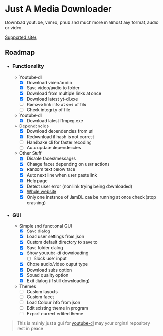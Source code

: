 # Just A Media Downloader
Download youtube, vimeo, phub and much more in almost any format, audio or video.


[Supported sites](https://ytdl-org.github.io/youtube-dl/supportedsites.html)

## Roadmap
 - ### Functionality
	- Youtube-dl
		- [x] Download video/audio
		- [x] Save video/audio to folder
		- [x] Download from multiple links at once
		- [x] Download latest yt-dl.exe
		- [ ] Remove link info at end of file
		- [ ] Check integrity of file
	- Youtube-dl
		- [x] Download latest ffmpeg.exe
	- Dependencies
		- [x] Download dependencies from url
		- [x] Redownload if hash is not correct
		- [ ] Handbake cli for faster recoding
		- [ ] Auto update dependencies 
	- Other Stuff
		- [x] Disable faces/messages
		- [x] Change faces depending on user actions
		- [x] Random text below face
		- [x] Auto next line when user paste link
		- [x] Help page
		- [x] Detect user error (non link trying being downloaded)
		- [x] [Whole website](https://bonehead.xyz/jamdl.html)
		- [x] Only one instance of JamDL can be running at once check (stop crashing)
 - ### GUI
	- Simple and functional GUI
		- [X] Save dialog
		- [X] Load user settings from json
		- [X] Custom default directory to save to
		- [X] Save folder dialog
		- [X] Show youtube-dl downloading
		  - [ ] Block user input
		- [X] Chose audio/video ouput type
		- [X] Download subs option 
		- [X] Sound quality option 
 		- [X] Exit dialog (if still downloading)
	- Themes
  		- [ ] Custom layouts
		- [ ] Custom faces
		- [ ] Load Colour info from json
		- [ ] Edit existing theme in program
		- [ ] Export current edited theme
    
> This is mainly just a gui for [youtube-dl](http://yt-dl.org/) may your orginal repository rest in peace
